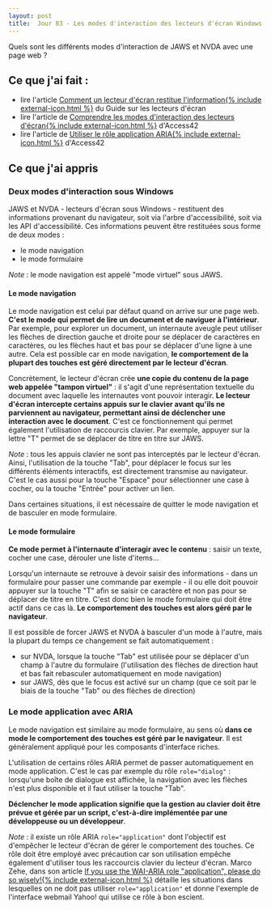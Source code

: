 ```yaml
---
layout: post
title:  Jour 83 - Les modes d'interaction des lecteurs d'écran Windows
---
```


Quels sont les différents modes d'interaction de JAWS et NVDA avec une page web ?

## Ce que j'ai fait :
- lire l'article <a href="https://disic.github.io/guide-lecteurs_ecran/restitution.html">Comment un lecteur d'écran restitue l'information{% include external-icon.html %}</a> du Guide sur les lecteurs d'écran
- lire l'article de <a href="https://access42.net/Comprendre-les-modes-d-interaction?lang=fr">Comprendre les modes d'interaction des lecteurs d'écran{% include external-icon.html %}<a/> d'Access42
- lire l'article de <a href="https://access42.net/Utiliser-le-role-application-ARIA.html?lang=fr">Utiliser le rôle application ARIA{% include external-icon.html %}<a/> d'Access42

## Ce que j'ai appris
### Deux modes d'interaction sous Windows
JAWS et NVDA - lecteurs d'écran sous Windows - restituent des informations provenant du navigateur, soit via l'arbre d'accessibilité, soit via les API d'accessibilité. Ces informations peuvent être restituées sous forme de deux modes :
- le mode navigation
- le mode formulaire

*Note* : le mode navigation est appelé "mode virtuel" sous JAWS.

#### Le mode navigation
Le mode navigation est celui par défaut quand on arrive sur une page web. **C'est le mode qui permet de lire un document et de naviguer à l'intérieur**. Par exemple, pour explorer un document, un internaute aveugle peut utiliser les flèches de direction gauche et droite pour se déplacer de caractères en caractères, ou les flèches haut et bas pour se déplacer d'une ligne à une autre. Cela est possible car en mode navigation, **le comportement de la plupart des touches est géré directement par le lecteur d'écran**.

Concrètement, le lecteur d'écran crée **une copie du contenu de la page web appelée "tampon virtuel"** : il s'agit d'une représentation textuelle du document avec laquelle les internautes vont pouvoir interagir. **Le lecteur d'écran intercepte certains appuis sur le clavier avant qu'ils ne parviennent au navigateur, permettant ainsi de déclencher une interaction avec le document**. C'est ce fonctionnement qui permet également l'utilisation de raccourcis clavier. Par exemple, appuyer sur la lettre "T" permet de se déplacer de titre en titre sur JAWS.

*Note* : tous les appuis clavier ne sont pas interceptés par le lecteur d'écran. Ainsi, l'utilisation de la touche "Tab", pour déplacer le focus sur les différents éléments interactifs, est directement transmise au navigateur. C'est le cas aussi pour la touche "Espace" pour sélectionner une case à cocher, ou la touche "Entrée" pour activer un lien.

Dans certaines situations, il est nécessaire de quitter le mode navigation et de basculer en mode formulaire.

#### Le mode formulaire
**Ce mode permet à l'internaute d'interagir avec le contenu** : saisir un texte, cocher une case, dérouler une liste d'items...

Lorsqu'un internaute se retrouve à devoir saisir des informations - dans un formulaire pour passer une commande par exemple - il ou elle doit pouvoir appuyer sur la touche "T" afin se saisir ce caractère et non pas pour se déplacer de titre en titre. C'est donc bien le mode formulaire qui doit être actif dans ce cas là. **Le comportement des touches est alors géré par le navigateur**.

Il est possible de forcer JAWS et NVDA à basculer d'un mode à l'autre, mais la plupart du temps ce changement se fait automatiquement :
- sur NVDA, lorsque la touche "Tab" est utilisée pour se déplacer d'un champ à l'autre du formulaire (l'utilisation des flèches de direction haut et bas fait rebasculer automatiquement en mode navigation)
- sur JAWS, dès que le focus est activé sur un champ (que ce soit par le biais de la touche "Tab" ou des flèches de direction)

### Le mode application avec ARIA
Le mode navigation est similaire au mode formulaire, au sens où **dans ce mode le comportement des touches est géré par le navigateur**. Il est généralement appliqué pour les composants d'interface riches.

L'utilisation de certains rôles ARIA permet de passer automatiquement en mode application. C'est le cas par exemple du rôle `role="dialog"` : lorsqu'une boîte de dialogue est affichée, la navigation avec les flèches n'est plus disponible et il faut utiliser la touche "Tab".

**Déclencher le mode application signifie que la gestion au clavier doit être prévue et gérée par un script, c'est-à-dire implémentée par une développeuse ou un développeur**.  

*Note* : il existe un rôle ARIA `role="application"` dont l'objectif est d'empêcher le lecteur d'écran de gérer le comportement des touches. Ce rôle doit être employé avec précaution car son utilisation empêche également d'utiliser tous les raccourcis clavier du lecteur d'écran. Marco Zehe, dans son article <a href="https://marcozehe.de/2012/02/06/if-you-use-the-wai-aria-role-application-please-do-so-wisely/" lang="en" hreflang="en">If you use the WAI-ARIA role "application", please do so wisely!{% include external-icon.html %}</a> détaille les situations dans lesquelles on ne doit pas utiliser `role="application"` et donne l'exemple de l'interface webmail Yahoo! qui utilise ce rôle à bon escient.

